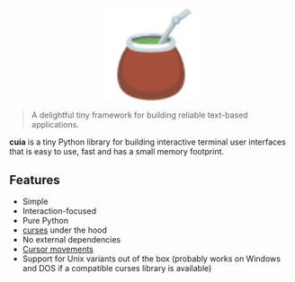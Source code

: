 <div align="center">
    <img class="hero" src="https://raw.githubusercontent.com/getcuia/getcuia.github.io/main/static/cuia.svg" alt="cuia" width="33%" />
</div>

> A delightful tiny framework for building reliable text-based applications.

**cuia** is a tiny Python library for building interactive terminal user
interfaces that is easy to use, fast and has a small memory footprint.

## Features

-   Simple
-   Interaction-focused
-   Pure Python
-   [curses](https://docs.python.org/3/library/curses.html) under the hood
-   No external dependencies
-   [Cursor movements](https://tldp.org/HOWTO/Bash-Prompt-HOWTO/x361.html)
-   Support for Unix variants out of the box (probably works on Windows and DOS
    if a compatible curses library is available)
